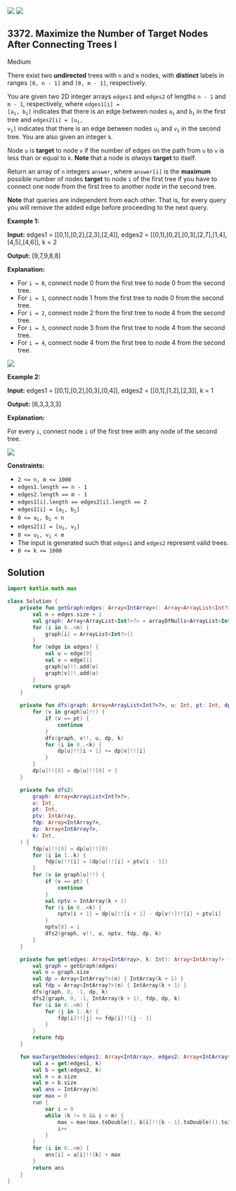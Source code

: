 [![](https://img.shields.io/github/stars/javadev/LeetCode-in-Kotlin?label=Stars&style=flat-square)](https://github.com/javadev/LeetCode-in-Kotlin)
[![](https://img.shields.io/github/forks/javadev/LeetCode-in-Kotlin?label=Fork%20me%20on%20GitHub%20&style=flat-square)](https://github.com/javadev/LeetCode-in-Kotlin/fork)

## 3372\. Maximize the Number of Target Nodes After Connecting Trees I

Medium

There exist two **undirected** trees with `n` and `m` nodes, with **distinct** labels in ranges `[0, n - 1]` and `[0, m - 1]`, respectively.

You are given two 2D integer arrays `edges1` and `edges2` of lengths `n - 1` and `m - 1`, respectively, where <code>edges1[i] = [a<sub>i</sub>, b<sub>i</sub>]</code> indicates that there is an edge between nodes <code>a<sub>i</sub></code> and <code>b<sub>i</sub></code> in the first tree and <code>edges2[i] = [u<sub>i</sub>, v<sub>i</sub>]</code> indicates that there is an edge between nodes <code>u<sub>i</sub></code> and <code>v<sub>i</sub></code> in the second tree. You are also given an integer `k`.

Node `u` is **target** to node `v` if the number of edges on the path from `u` to `v` is less than or equal to `k`. **Note** that a node is _always_ **target** to itself.

Return an array of `n` integers `answer`, where `answer[i]` is the **maximum** possible number of nodes **target** to node `i` of the first tree if you have to connect one node from the first tree to another node in the second tree.

**Note** that queries are independent from each other. That is, for every query you will remove the added edge before proceeding to the next query.

**Example 1:**

**Input:** edges1 = \[\[0,1],[0,2],[2,3],[2,4]], edges2 = \[\[0,1],[0,2],[0,3],[2,7],[1,4],[4,5],[4,6]], k = 2

**Output:** [9,7,9,8,8]

**Explanation:**

*   For `i = 0`, connect node 0 from the first tree to node 0 from the second tree.
*   For `i = 1`, connect node 1 from the first tree to node 0 from the second tree.
*   For `i = 2`, connect node 2 from the first tree to node 4 from the second tree.
*   For `i = 3`, connect node 3 from the first tree to node 4 from the second tree.
*   For `i = 4`, connect node 4 from the first tree to node 4 from the second tree.

![](https://assets.leetcode.com/uploads/2024/09/24/3982-1.png)

**Example 2:**

**Input:** edges1 = \[\[0,1],[0,2],[0,3],[0,4]], edges2 = \[\[0,1],[1,2],[2,3]], k = 1

**Output:** [6,3,3,3,3]

**Explanation:**

For every `i`, connect node `i` of the first tree with any node of the second tree.

![](https://assets.leetcode.com/uploads/2024/09/24/3928-2.png)

**Constraints:**

*   `2 <= n, m <= 1000`
*   `edges1.length == n - 1`
*   `edges2.length == m - 1`
*   `edges1[i].length == edges2[i].length == 2`
*   <code>edges1[i] = [a<sub>i</sub>, b<sub>i</sub>]</code>
*   <code>0 <= a<sub>i</sub>, b<sub>i</sub> < n</code>
*   <code>edges2[i] = [u<sub>i</sub>, v<sub>i</sub>]</code>
*   <code>0 <= u<sub>i</sub>, v<sub>i</sub> < m</code>
*   The input is generated such that `edges1` and `edges2` represent valid trees.
*   `0 <= k <= 1000`

## Solution

```kotlin
import kotlin.math.max

class Solution {
    private fun getGraph(edges: Array<IntArray>): Array<ArrayList<Int?>?> {
        val n = edges.size + 1
        val graph: Array<ArrayList<Int?>?> = arrayOfNulls<ArrayList<Int?>?>(n)
        for (i in 0..<n) {
            graph[i] = ArrayList<Int?>()
        }
        for (edge in edges) {
            val u = edge[0]
            val v = edge[1]
            graph[u]!!.add(v)
            graph[v]!!.add(u)
        }
        return graph
    }

    private fun dfs(graph: Array<ArrayList<Int?>?>, u: Int, pt: Int, dp: Array<IntArray?>, k: Int) {
        for (v in graph[u]!!) {
            if (v == pt) {
                continue
            }
            dfs(graph, v!!, u, dp, k)
            for (i in 0..<k) {
                dp[u]!![i + 1] += dp[v]!![i]
            }
        }
        dp[u]!![0] = dp[u]!![0] + 1
    }

    private fun dfs2(
        graph: Array<ArrayList<Int?>?>,
        u: Int,
        pt: Int,
        ptv: IntArray,
        fdp: Array<IntArray?>,
        dp: Array<IntArray?>,
        k: Int,
    ) {
        fdp[u]!![0] = dp[u]!![0]
        for (i in 1..k) {
            fdp[u]!![i] = (dp[u]!![i] + ptv[i - 1])
        }
        for (v in graph[u]!!) {
            if (v == pt) {
                continue
            }
            val nptv = IntArray(k + 1)
            for (i in 0..<k) {
                nptv[i + 1] = dp[u]!![i + 1] - dp[v!!]!![i] + ptv[i]
            }
            nptv[0] = 1
            dfs2(graph, v!!, u, nptv, fdp, dp, k)
        }
    }

    private fun get(edges: Array<IntArray>, k: Int): Array<IntArray?> {
        val graph = getGraph(edges)
        val n = graph.size
        val dp = Array<IntArray?>(n) { IntArray(k + 1) }
        val fdp = Array<IntArray?>(n) { IntArray(k + 1) }
        dfs(graph, 0, -1, dp, k)
        dfs2(graph, 0, -1, IntArray(k + 1), fdp, dp, k)
        for (i in 0..<n) {
            for (j in 1..k) {
                fdp[i]!![j] += fdp[i]!![j - 1]
            }
        }
        return fdp
    }

    fun maxTargetNodes(edges1: Array<IntArray>, edges2: Array<IntArray>, k: Int): IntArray {
        val a = get(edges1, k)
        val b = get(edges2, k)
        val n = a.size
        val m = b.size
        val ans = IntArray(n)
        var max = 0
        run {
            var i = 0
            while (k != 0 && i < m) {
                max = max(max.toDouble(), b[i]!![k - 1].toDouble()).toInt()
                i++
            }
        }
        for (i in 0..<n) {
            ans[i] = a[i]!![k] + max
        }
        return ans
    }
}
```